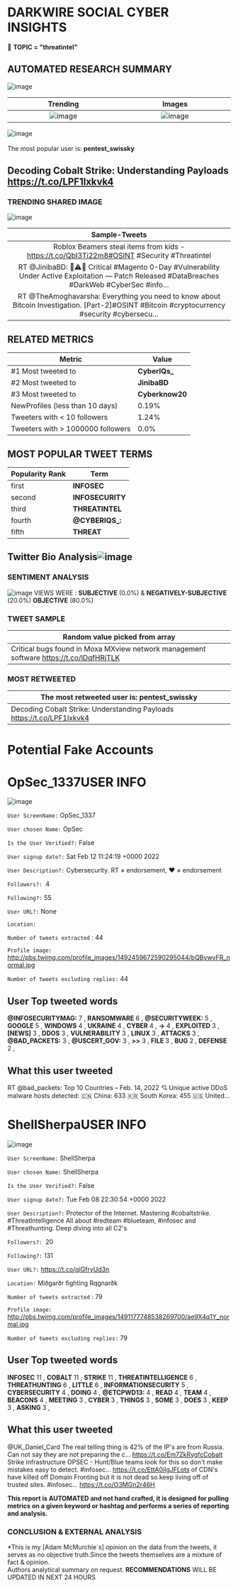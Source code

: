 # DARKWIRE SOCIAL CYBER INSIGHTS 
&#x1F34E; **TOPIC = "threatintel"**

## AUTOMATED RESEARCH SUMMARY
  ![image](darkLogo.png)   

|  Trending  |   Images | 
:-------------------------:|:-------------------------:
|  ![image](assets/threatintel/imageFile1.jpg)     <img width=200/> | ![image](assets/threatintel/imageFile2.jpg) <img width=200/> |   
 
 
![image](assets/threatintel/TWEETS.png)
<br></br>
The most popular user is: **pentest_swissky**  
 

## Decoding Cobalt Strike: Understanding Payloads https://t.co/LPF1lxkvk4 

  




### TRENDING SHARED IMAGE

![image](assets/threatintel/twitterPostedImage.png)



|                **Sample-Tweets**        |
| :-------------: |
| Roblox Beamers steal items from kids - https://t.co/QbI3Ti22m8#OSINT #Security #Threatintel |
| RT @JinibaBD: 👏⚠️👏 Critical #Magento 0-Day #Vulnerability Under Active Exploitation — Patch Released #DataBreaches #DarkWeb #CyberSec #info… |
| RT @TheAmoghavarsha: Everything you need to know about Bitcoin Investigation. [Part-2]#OSINT #Bitcoin #cryptocurrency #security #cybersecu… |

## RELATED METRICS<br>
| Metric | Value |
| ------------- | ------------- |
| #1 Most tweeted to  | **CyberIQs_** |
| #2 Most tweeted to  | **JinibaBD** |
| #3 Most tweeted to  | **Cyberknow20** |
| NewProfiles (less than 10 days) | 0.19%  |
| Tweeters with < 10 followers  | 1.24%|
| Tweeters with > 1000000 followers  | 0.0%  |



## MOST POPULAR TWEET TERMS 


| Popularity Rank  | Term |
| ------------- | ------------- |
| first  | **INFOSEC**  |
| second  | **INFOSECURITY**  |
| third  | **THREATINTEL** |
| fourth  | **@CYBERIQS_:**  |
| fifth  | **THREAT**  |


## Twitter Bio Analysis![image](assets/threatintel/BIO.png)
### SENTIMENT ANALYSIS
![image](assets/threatintel/sentiment.png)
VIEWS WERE : **SUBJECTIVE**  (0.0%) & **NEGATIVELY-SUBJECTIVE** (20.0%) **OBJECTIVE** (80.0%)

### TWEET SAMPLE 
| Random value picked from array |
| ------------- |
|Critical bugs found in Moxa MXview network management software https://t.co/lDqfHRjTLK |

### MOST RETWEETED 

| The most retweeted user is: **pentest_swissky**  |
| ------------- |
| Decoding Cobalt Strike: Understanding Payloads https://t.co/LPF1lxkvk4 |

# Potential Fake Accounts
 
# OpSec_1337USER INFO
![image](http://pbs.twimg.com/profile_images/1492459672590295044/bQBywvFR_normal.jpg)
 
`User ScreenName:` OpSec_1337 
 
`User chosen Name:` OpSec 
 
`Is the User Verified?:` False 
 
`User signup date?:` Sat Feb 12 11:24:19 +0000 2022 
 
`User Description?:` Cybersecurity. RT ≠ endorsement, ❤️ ≠ endorsement 
 
`Followers?: `4 
 
`Following?:` 55 
 
`User URL?:` None 
 
`Location:`  
 
`Number of tweets extracted`  : 44 
 
`Profile image:` http://pbs.twimg.com/profile_images/1492459672590295044/bQBywvFR_normal.jpg 
 
`Number of tweets excluding replies:` 44 
 

 

 
## User Top tweeted words 
 
**@INFOSECURITYMAG:** 7 , **RANSOMWARE** 6 , **@SECURITYWEEK:** 5 , **GOOGLE** 5 , **WINDOWS** 4 , **UKRAINE** 4 , **CYBER** 4 , **-&GT;** 4 , **EXPLOITED** 3 , **[NEWS]** 3 , **DDOS** 3 , **VULNERABILITY** 3 , **LINUX** 3 , **ATTACKS** 3 , **@BAD_PACKETS:** 3 , **@USCERT_GOV:** 3 , **&GT;&GT;** 3 , **FILE** 3 , **BUG** 2 , **DEFENSE** 2 , 
 
## What this user tweeted
 
RT @bad_packets: Top 10 Countries – Feb. 14, 2022 💘
Unique active DDoS malware hosts detected:
🇨🇳 China: 633
🇰🇷 South Korea: 455
🇺🇸 United…
 
# ShellSherpaUSER INFO
![image](http://pbs.twimg.com/profile_images/1491177748538269700/ae9X4q1Y_normal.jpg)
 
`User ScreenName:` ShellSherpa 
 
`User chosen Name:` ShellSherpa 
 
`Is the User Verified?:` False 
 
`User signup date?:` Tue Feb 08 22:30:54 +0000 2022 
 
`User Description?:` Protector of the Internet. Mastering #cobaltstrike. #ThreatIntelligence All about #redteam #blueteam, #infosec and #Threathunting. Deep diving into all C2's 
 
`Followers?: `20 
 
`Following?:` 131 
 
`User URL?:` https://t.co/glGfryUd3n 
 
`Location:` Miðgarðr fighting Rqgnarðk 
 
`Number of tweets extracted`  : 79 
 
`Profile image:` http://pbs.twimg.com/profile_images/1491177748538269700/ae9X4q1Y_normal.jpg 
 
`Number of tweets excluding replies:` 79 
 

 

 
## User Top tweeted words 
 
**INFOSEC** 11 , **COBALT** 11 , **STRIKE** 11 , **THREATINTELLIGENCE** 6 , **THREATHUNTING** 6 , **LITTLE** 6 , **INFORMATIONSECURITY** 5 , **CYBERSECURITY** 4 , **DOING** 4 , **@ETCPWD13:** 4 , **READ** 4 , **TEAM** 4 , **BEACONS** 4 , **MEETING** 3 , **CYBER** 3 , **THINGS** 3 , **SOME** 3 , **DOES** 3 , **KEEP** 3 , **ASKING** 3 , 
 
## What this user tweeted
 
@UK_Daniel_Card The real telling thing is 42% of the IP's are from Russia. Can not say they are not preparing the c… https://t.co/Em7ZkRygfcCobalt Strike infrastructure OPSEC - Hunt/Blue teams look for this so don't make mistakes easy to detect.
 #infosec… https://t.co/EttA0ilgJFLots of CDN's have killed off Domain Fronting but it is not dead so keep living off of trusted sites.
#infosec… https://t.co/O3MGn2r46H
 

<b> This report is AUTOMATED and not hand crafted, it is designed for pulling metrics on a given keyword or hashtag and performs a series of reporting and analysis.</b>  
### CONCLUSION & EXTERNAL ANALYSIS

*This is my [Adam McMurchie`s] opinion on the data from the tweets, it serves as no objective truth.Since the tweets themselves are a mixture of fact & opinion.<br>
Authors analytical summary on request.
**RECOMMENDATIONS** WILL BE UPDATED IN NEXT  24 HOURS <br>